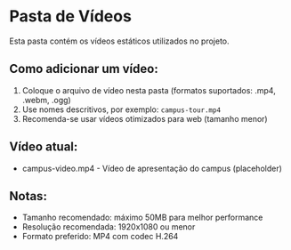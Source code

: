 # Pasta de Vídeos

Esta pasta contém os vídeos estáticos utilizados no projeto.

## Como adicionar um vídeo:

1. Coloque o arquivo de vídeo nesta pasta (formatos suportados: .mp4, .webm, .ogg)
2. Use nomes descritivos, por exemplo: `campus-tour.mp4`
3. Recomenda-se usar vídeos otimizados para web (tamanho menor)

## Vídeo atual:
- campus-video.mp4 - Vídeo de apresentação do campus (placeholder)

## Notas:
- Tamanho recomendado: máximo 50MB para melhor performance
- Resolução recomendada: 1920x1080 ou menor
- Formato preferido: MP4 com codec H.264

